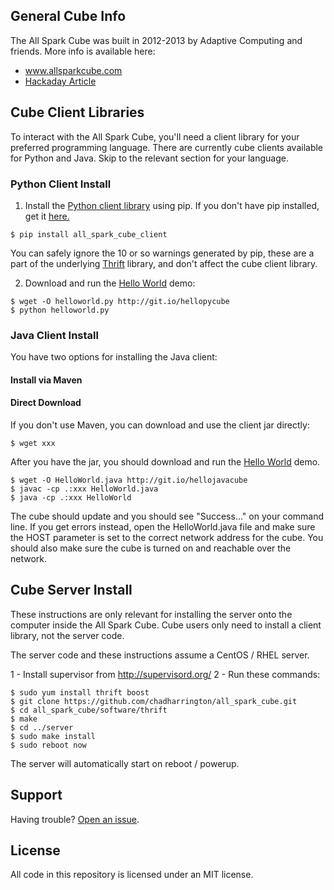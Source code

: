 ## General Cube Info

The All Spark Cube was built in 2012-2013 by Adaptive Computing and friends. More 
info is available here:
* www.allsparkcube.com
* [Hackaday Article](http://hackaday.com/2012/10/21/4096-leds-means-the-biggest-led-cube-ever/)

## Cube Client Libraries

To interact with the All Spark Cube, you'll need a client library for your 
preferred programming language. There are currently cube clients available for 
Python and Java. Skip to the relevant section for your language.

### Python Client Install

1. Install the [Python client library](https://pypi.python.org/pypi/all_spark_cube_client/)
using pip. If you don't have pip installed, get it 
[here.](http://www.pip-installer.org/en/latest/installing.html)

`$ pip install all_spark_cube_client`

You can safely ignore the 10 or so warnings generated by pip, these are a 
part of the underlying [Thrift](http://thrift.apache.org/) library, and don't
affect the cube client library.

2. Download and run the [Hello World](https://github.com/chadharrington/all_spark_cube/blob/master/software/clients/python_client/examples/helloworld.py) demo:

```
$ wget -O helloworld.py http://git.io/hellopycube
$ python helloworld.py
```


### Java Client Install

You have two options for installing the Java client:

#### Install via Maven

#### Direct Download 
If you don't use Maven, you can download and use the client jar directly:

`$ wget xxx`

After you have the jar, you should download and run the [Hello World](https://github.com/chadharrington/all_spark_cube/blob/master/software/clients/java_client/examples/HelloWorld.java) demo. 

```
$ wget -O HelloWorld.java http://git.io/hellojavacube
$ javac -cp .:xxx HelloWorld.java
$ java -cp .:xxx HelloWorld
```
The cube should update and you should see "Success..." on your command line. If 
you get errors instead, open the HelloWorld.java file and make sure the HOST 
parameter is set to the correct network address for the cube. You should also 
make sure the cube is turned on and reachable over the network.


## Cube Server Install
These instructions are only relevant for installing the server onto the computer 
inside the All Spark Cube. Cube users only need to install a client library, not
the server code.

The server code and these instructions assume a CentOS / RHEL server.

1 - Install supervisor from http://supervisord.org/
2 - Run these commands:

```    
$ sudo yum install thrift boost
$ git clone https://github.com/chadharrington/all_spark_cube.git
$ cd all_spark_cube/software/thrift
$ make
$ cd ../server
$ sudo make install
$ sudo reboot now
```

The server will automatically start on reboot / powerup.

## Support

Having trouble? [Open an issue](https://github.com/chadharrington/all_spark_cube/issues).

## License

All code in this repository is licensed under an MIT license.

